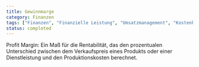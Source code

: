 ```yaml
---
title: Gewinnmarge
category: Finanzen
tags: ["Finanzen", "Finanzielle Leistung", "Umsatzmanagement", "Kostenkontrolle"]
status: completed
---
```

Profit Margin: Ein Maß für die Rentabilität, das den prozentualen Unterschied zwischen dem Verkaufspreis eines Produkts oder einer Dienstleistung und den Produktionskosten berechnet.